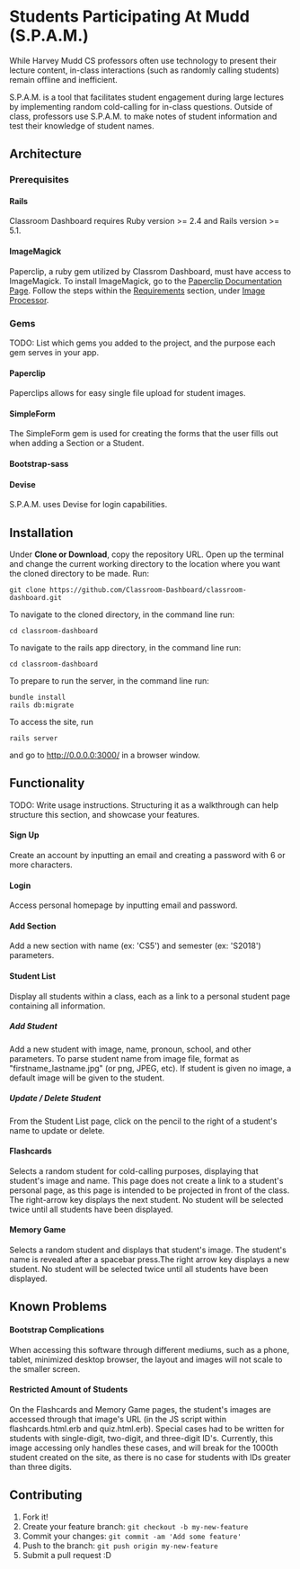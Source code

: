 
# Students Participating At Mudd (S.P.A.M.)

While Harvey Mudd CS professors often use technology to present their lecture content, in-class interactions (such as randomly calling students) remain offline and inefficient.

S.P.A.M. is a tool that facilitates student engagement during large lectures by implementing random cold-calling for in-class questions. Outside of class, professors use S.P.A.M. to make notes of student information and test their knowledge of student names.

## Architecture

### Prerequisites

#### Rails

Classroom Dashboard requires Ruby version >= 2.4 and Rails version >= 5.1.

#### ImageMagick

Paperclip, a ruby gem utilized by Classrom Dashboard, must have access to ImageMagick. To install ImageMagick, go to the [Paperclip Documentation Page](https://github.com/thoughtbot/paperclip). Follow the steps within the [Requirements](https://github.com/thoughtbot/paperclip#requirements) section, under [Image Processor](https://github.com/thoughtbot/paperclip#image-processor). 

### Gems

TODO: List which gems you added to the project, and the purpose each gem serves in your app.

#### Paperclip
Paperclips allows for easy single file upload for student images.

#### SimpleForm
The SimpleForm gem is used for creating the forms that the user fills out when adding a Section or a Student.

#### Bootstrap-sass


#### Devise
S.P.A.M. uses Devise for login capabilities.


## Installation

Under **Clone or Download**, copy the repository URL. 
Open up the terminal and change the current working directory to the location where you want the cloned directory to be made.
Run:
```
git clone https://github.com/Classroom-Dashboard/classroom-dashboard.git
```
To navigate to the cloned directory, in the command line run:
``` 
cd classroom-dashboard
```
To navigate to the rails app directory, in the command line run:
```
cd classroom-dashboard
```
To prepare to run the server, in the command line run:
```
bundle install
rails db:migrate
```
To access the site, run
```
rails server
```
and go to http://0.0.0.0:3000/ in a browser window.

## Functionality

TODO: Write usage instructions. Structuring it as a walkthrough can help structure this section,
and showcase your features.

#### Sign Up

Create an account by inputting an email and creating a password with 6 or more characters.

#### Login

Access personal homepage by inputting email and password.

#### Add Section

Add a new section with name (ex: 'CS5') and semester (ex: 'S2018') parameters. 

#### Student List

Display all students within a class, each as a link to a personal student page containing all information. 

##### Add Student

Add a new student with image, name, pronoun, school, and other parameters. To parse student name from image file, format as "firstname_lastname.jpg" (or png, JPEG, etc). If student is given no image, a default image will be given to the student. 

##### Update / Delete Student

From the Student List page, click on the pencil to the right of a student's name to update or delete. 

#### Flashcards

Selects a random student for cold-calling purposes, displaying that student's image and name. This page does not create a link to a student's personal page, as this page is intended to be projected in front of the class. The right-arrow key displays the next student. No student will be selected twice until all students have been displayed. 

#### Memory Game

Selects a random student and displays that student's image. The student's name is revealed after a spacebar press.The right arrow key displays a new student. No student will be selected twice until all students have been displayed. 

## Known Problems

#### Bootstrap Complications

When accessing this software through different mediums, such as a phone, tablet, minimized desktop browser, the layout and images will not scale to the smaller screen. 

#### Restricted Amount of Students

On the Flashcards and Memory Game pages, the student's images are accessed through that image's URL (in the JS script within flashcards.html.erb and quiz.html.erb). Special cases had to be written for students with single-digit, two-digit, and three-digit ID's. Currently, this image accessing only handles these cases, and will break for the 1000th student created on the site, as there is no case for students with IDs greater than three digits. 

## Contributing

1. Fork it!
2. Create your feature branch: `git checkout -b my-new-feature`
3. Commit your changes: `git commit -am 'Add some feature'`
4. Push to the branch: `git push origin my-new-feature`
5. Submit a pull request :D









